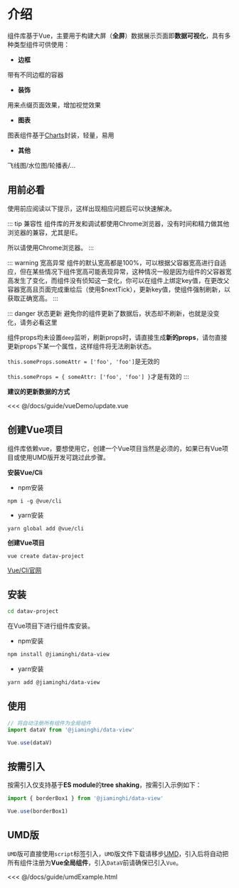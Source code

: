 # 介绍

组件库基于Vue<react-page-btn />，主要用于构建大屏（**全屏**）数据展示页面即**数据可视化**，具有多种类型组件可供使用：

* **边框**

带有不同边框的容器

* **装饰**

用来点缀页面效果，增加视觉效果

* **图表**

图表组件基于[Charts](http://charts.jiaminghi.com)封装，轻量，易用

* **其他**

飞线图/水位图/轮播表/...

## 用前必看

使用前应阅读以下提示，这样出现相应问题后可以快速解决。

::: tip 兼容性
组件库的开发和调试都使用Chrome浏览器，没有时间和精力做其他浏览器的兼容，尤其是IE。

所以请使用Chrome浏览器。
:::

::: warning 宽高异常
组件的默认宽高都是100%，可以根据父容器宽高进行自适应，但在某些情况下组件宽高可能表现异常，这种情况一般是因为组件的父容器宽高发生了变化，而组件没有侦知这一变化，你可以在组件上绑定key值，在更改父容器宽高且页面完成重绘后（使用$nextTick），更新key值，使组件强制刷新，以获取正确宽高。
:::

::: danger 状态更新
避免你的组件更新了数据后，状态却不刷新，也就是没变化，请务必看这里

组件props均未设置`deep`监听，刷新props时，请直接生成**新的props**，请勿直接更新props下某一个属性，这样组件将无法刷新状态。

`this.someProps.someAttr = ['foo', 'foo']`是无效的

`this.someProps = { someAttr: ['foo', 'foo'] }`才是有效的
:::

**建议的更新数据的方式**

<fold-box title="点击以展示/隐藏示例">
<<< @/docs/guide/vueDemo/update.vue
</fold-box>

## 创建Vue项目

组件库依赖vue，要想使用它，创建一个Vue项目当然是必须的，如果已有Vue项目或使用UMD版开发可跳过此步骤。

**安装Vue/Cli**

* npm安装

```
npm i -g @vue/cli
```

* yarn安装

```
yarn global add @vue/cli
```

**创建Vue项目**

```
vue create datav-project
```

[Vue/Cli官网](https://cli.vuejs.org/zh/)

## 安装

```sh
cd datav-project
```
在Vue项目下进行组件库安装。

* npm安装

```sh
npm install @jiaminghi/data-view
```

* yarn安装

```sh
yarn add @jiaminghi/data-view
```

## 使用

```js
// 将自动注册所有组件为全局组件
import dataV from '@jiaminghi/data-view'

Vue.use(dataV)
```

## 按需引入

按需引入仅支持基于**ES module**的**tree shaking**，按需引入示例如下：

```js
import { borderBox1 } from '@jiaminghi/data-view'

Vue.use(borderBox1)
```

## UMD版

`UMD`版可直接使用`script`标签引入，`UMD`版文件下载请移步[UMD](https://github.com/jiaming743/DataV/tree/master/dist)，引入后将自动把所有组件注册为**Vue全局组件**，引入`DataV`前请确保已引入`Vue`。

<fold-box title="点击以展示/隐藏UMD版使用示例">
<<< @/docs/guide/umdExample.html
</fold-box>
